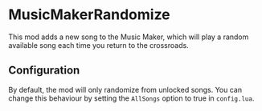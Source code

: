 # MusicMakerRandomize

This mod adds a new song to the Music Maker, which will play a random available song each time you return to the crossroads.

## Configuration

By default, the mod will only randomize from unlocked songs. You can change this behaviour by setting the `AllSongs` option to true in `config.lua`.